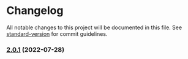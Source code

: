 # Changelog

All notable changes to this project will be documented in this file. See [standard-version](https://github.com/conventional-changelog/standard-version) for commit guidelines.

### [2.0.1](https://github.com/china-Zzzz/changelog/compare/v2.0.0...v2.0.1) (2022-07-28)
